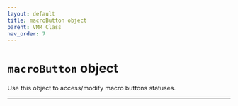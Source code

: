 ```yaml
---
layout: default
title: macroButton object
parent: VMR Class
nav_order: 7
---
```

# `macroButton` object

Use this object to access/modify macro buttons statuses.

---
